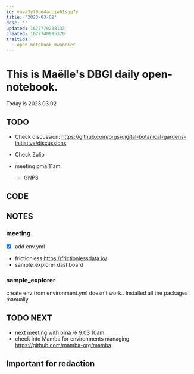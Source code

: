 ```yaml
---
id: vava3y79ue4aqpjw61sgg7y
title: '2023-03-02'
desc: ''
updated: 1677770238133
created: 1677740995370
traitIds:
  - open-notebook-mwannier
---
```



# This is Maëlle's DBGI daily open-notebook.

Today is 2023.03.02


## TODO

- Check discussion: https://github.com/orgs/digital-botanical-gardens-initiative/discussions
- Check Zulip

- meeting pma 11am:
  * GNPS

## CODE

## NOTES

### meeting
- [x] add env.yml
- frictionless https://frictionlessdata.io/
- sample_explorer dashboard

### sample_explorer
create env from environment.yml doesn't work..
Installed all the packages manually


## TODO NEXT

- next meeting with pma -> 9.03 10am
- check into Mamba for environments managing https://github.com/mamba-org/mamba


## Important for redaction

